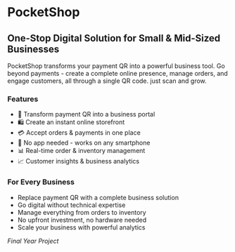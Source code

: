 # PocketShop

## One-Stop Digital Solution for Small & Mid-Sized Businesses

PocketShop transforms your payment QR into a powerful business tool. Go beyond payments - create a complete online presence, manage orders, and engage customers, all through a single QR code. just scan and grow.

### Features
- 🚀 Transform payment QR into a business portal
- 🛍️ Create an instant online storefront
- 💳 Accept orders & payments in one place
- 📱 No app needed - works on any smartphone
- 📊 Real-time order & inventory management
- 📈 Customer insights & business analytics

### For Every Business
- Replace payment QR with a complete business solution
- Go digital without technical expertise
- Manage everything from orders to inventory
- No upfront investment, no hardware needed
- Scale your business with powerful analytics

*Final Year Project*

